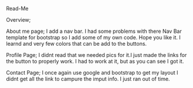 Read-Me 

Overview;

About me page; I add a nav bar. I had some problems with there Nav Bar template for bootstrap so I add some of my own code. Hope you like it. I learnd and  very few  colors that can be add to the buttons.

Profile Page; I didnt read that we needed pics for it.I just made the links for the button to properly work. I had to work at it, but as you can see I got it.

Contact Page; I once again use google and bootstrap to get my layout I didnt get all the link to campure the imput info. I just ran out of time.



